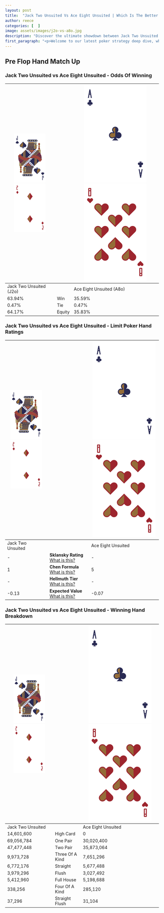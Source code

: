 ```yaml
---
layout: post
title:  "Jack Two Unsuited Vs Ace Eight Unsuited | Which Is The Better Hand In Poker? A Complete Guide"
author: reece
categories: [  ]
image: assets/images/j2o-vs-a8o.jpg
description: "Discover the ultimate showdown between Jack Two Unsuited and Ace Eight Unsuited in poker! Uncover the odds, strategies, and scenarios where one hand triumphs over the other. Get ready to up your poker game with this thrilling analysis."
first_paragraph: "<p>Welcome to our latest poker strategy deep dive, where we're pitting two distinct hands against each other in a high-stakes showdown: Jack Two Unsuited vs Ace Eight Unsuited.</p><p>In the dynamic world of poker, every decision counts, and knowing which hand holds the upper hand is key to your success at the table.</p><p>In this article, we'll dissect these two hands, explore the scenarios where one dominates the other, and equip you with the knowledge to make strategic choices that can tip the odds in your favor.</p><p>Get ready to unravel the intriguing dynamics of these poker hands and elevate your game to new heights.</p>"
---
```




[comment]: # (sp0)

## Pre Flop Hand Match Up

<div class="table hand-ratings" markdown="1"> 



### Jack Two Unsuited vs Ace Eight Unsuited - Odds Of Winning


    
| ![image info](assets/images/hand1/J.png) ![image info](assets/images/hand1/2o.png) |  | ![image info](assets/images/hand2/A.png) ![image info](assets/images/hand2/8o.png) |
| -------- | -------- | -------- |
| Jack Two Unsuited (J2o) |  | Ace Eight Unsuited (A8o) |
| 63.94% | Win | 35.59% |
| 0.47% | Tie | 0.47% |
| 64.17% | Equity | 35.83% |




[comment]: # (sp1)



### Jack Two Unsuited vs Ace Eight Unsuited - Limit Poker Hand Ratings


    
| ![image info](assets/images/hand1/J.png) ![image info](assets/images/hand1/2o.png) |  | ![image info](assets/images/hand2/A.png) ![image info](assets/images/hand2/8o.png) |
| -------- | -------- | -------- |
| Jack Two Unsuited |  | Ace Eight Unsuited |
| - | **Sklansky Rating** [What is this?](/sklansky-rating-explained) | - |
| 1 | **Chen Formula** [What is this?](/chen-formula-explained) | 5 |
| - | **Hellmuth Tier** [What is this?](/Hellmuth-tier-explained) | - |
| -0.13 | **Expected Value** [What is this?](/expected-value-explained) | -0.07 |




[comment]: # (sp2)



### Jack Two Unsuited vs Ace Eight Unsuited - Winning Hand Breakdown


    
| ![image info](assets/images/hand1/J.png) ![image info](assets/images/hand1/2o.png) |  | ![image info](assets/images/hand2/A.png) ![image info](assets/images/hand2/8o.png) |
| -------- | -------- | -------- |
| Jack Two Unsuited |  | Ace Eight Unsuited |
| 14,601,600 | High Card | 0 |
| 69,056,784 | One Pair | 30,020,400 |
| 47,477,448 | Two Pair | 35,873,064 |
| 9,973,728 | Three Of A Kind | 7,651,296 |
| 6,772,176 | Straight | 5,677,488 |
| 3,979,296 | Flush | 3,027,492 |
| 5,412,960 | Full House | 5,198,688 |
| 338,256 | Four Of A Kind | 285,120 |
| 37,296 | Straight Flush | 31,104 |




[comment]: # (sp3)



</div>

[comment]: # (sp4)



[comment]: # (sp5)


